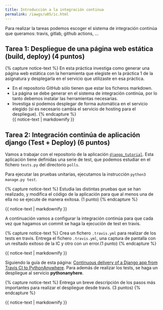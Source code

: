 ```yaml
---
title: Introducción a la integración continua
permalink: /iawgs/u05/ic.html
---
```


Para realizar la tareas podemos escoger el sistema de integración continúa que queramos: travis, gitlab, github actions, ...

## Tarea 1: Despliegue de una página web estática (build, deploy) **(4 puntos)**

{% capture notice-text %}
En esta práctica investiga como generar una página web estática con la herramienta que elegiste en la práctica 1 de la asignatura y desplegarla en el servicio que utilizaste en esa práctica. 

* En el repositorio GitHub sólo tienen que estar los ficheros markdown.
* La página se debe generar en el sistema de integración continúa, por lo tanto debemos instalar las herramientas necesarias.
* Investiga si podemos desplegar de forma automática en el servicio elegido (si es necesario cambia el servicio de hosting para el despliegue).
{% endcapture %}<div class="notice--info">{{ notice-text | markdownify }}</div>


## Tarea 2: Integración continúa de aplicación django (Test + Deploy) **(6 puntos)**

Vamos a trabajar con el repositorio de la aplicación [`django_tutorial`](https://github.com/josedom24/django_tutorial). Esta aplicación tiene definidas una serie de test, que podemos estudiar en el fichero `tests.py` del directorio `polls`.

Para ejecutar las pruebas unitarias, ejecutamos la instrucción `python3 manage.py test`.

{% capture notice-text %}
Estudia las distintas pruebas que se han realizado, y modifica el código de la aplicación para que al menos una de ella no se ejecute de manera exitosa. (1 punto)
{% endcapture %}<div class="notice--info">{{ notice-text | markdownify }}</div>

A continuación vamos a configurar la integración continúa para que cada vez que hagamos un commit se haga la ejecución de test en travis.

{% capture notice-text %}
Crea un fichero ``.travis.yml`` para realizar de los tests en travis. Entrega el fichero ``.travis.yml``, una captura de pantalla con un resltado exitoso de la IC y otro con un error.(1 punto)
{% endcapture %}<div class="notice--info">{{ notice-text | markdownify }}</div>

Siguiendo la guía de esta página: [Continuous delivery of a Django app from Travis CI to PythonAnywhere](https://flowfx.de/blog/continuous-delivery-of-a-django-app-from-travis-ci-to-pythonanywhere/). Para además de realizar los tests, se haga un despliegue al servicio **pythonanyhere**.

{% capture notice-text %}
Entrega un breve descripción de los pasos más importantes para realizar el despliegue desde travis. (3 puntos)
{% endcapture %}<div class="notice--info">{{ notice-text | markdownify }}</div>

